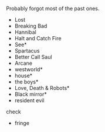 Probably forgot most of the past ones. 


- Lost
- Breaking Bad
- Hannibal
- Halt and Catch Fire
- See*
- Spartacus
- Better Call Saul
- Arcane
- westworld*
- house*
- the boys*
- Love, Death & Robots*
- Black mirror*
- resident evil

check

- fringe
